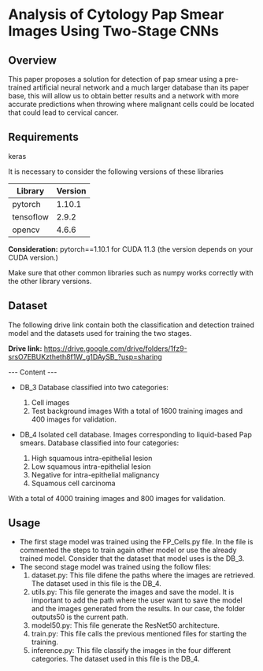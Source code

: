 # Analysis of Cytology Pap Smear Images Using Two-Stage CNNs

## Overview
This paper proposes a solution for detection of pap smear using a pre-trained artificial neural
network and a much larger database than its paper base, this
will allow us to obtain better results and a network with more
accurate predictions when throwing where malignant cells could
be located that could lead to cervical cancer. 

## Requirements

keras

It is necessary to consider the following versions of these libraries

| Library  | Version |
| ---------| ------- |
| pytorch  | 1.10.1 |
| tensoflow| 2.9.2  |
| opencv   | 4.6.6  |

**Consideration:** pytorch==1.10.1  for CUDA 11.3 (the version depends on your CUDA version.)

Make sure that other common libraries such as numpy works correctly with the other library versions.

## Dataset
The following drive link contain both the classification and detection trained model and the datasets used for training the two stages. 

**Drive link:**  https://drive.google.com/drive/folders/1fz9-srsO7EBUKztheth8f1W_g1DAySB_?usp=sharing

--- Content --- 

* DB_3
   Database classified into two categories: 
   1. Cell images
   2. Test background images
With a total of 1600 training images and 400 images for validation.

* DB_4
   Isolated cell database. Images corresponding to liquid-based Pap smears.
   Database classified into four categories:
  
  1. High squamous intra-epithelial lesion
  2. Low squamous intra-epithelial lesion
  3. Negative for intra-epithelial malignancy
  4. Squamous cell carcinoma

With a total of 4000 training images and 800 images for validation.

## Usage
* The first stage model was trained using the FP_Cells.py file. In the file is commented the steps to train again other model or use the already trained model. Consider that the dataset that model uses is the DB_3.
* The second stage model was trained using the follow files:
  1. dataset.py: This file difene the paths where the images are retrieved. The dataset used in this file is the DB_4. 
  2. utils.py: This file generate the images and save the model. It is important to add the path where the user want to save the model and the images generated from the results. In our case, the folder outputs50 is the current path.
  3. model50.py: This file generate the ResNet50 architecture.
  4. train.py: This file calls the previous mentioned files for starting the training.
  5. inference.py: This file classify the images in the four different categories. The dataset used in this file is the DB_4.   
